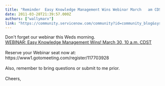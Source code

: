 ```yaml
---
title: "Reminder  Easy Knowledge Management Wins Webinar March   am CDST"
date: 2011-03-28T21:39:57.000Z
authors: ["wallymarx"]
link: "https://community.servicenow.com/community?id=community_blog&sys_id=365de629dbd0dbc01dcaf3231f961978"
---
```

<p>Don't forget our webinar this Weds morning. <br /><a title="nowledge_management_special_interest_group/blog/2011/3/17/1507" href="/groups/knowledge_management_special_interest_group/blog/2011/3/17/1507">WEBINAR: Easy Knowledge Management Wins! March 30, 10 a.m. CDST</a><br /><br />Reserve your Webinar seat now at:<br />https://www1.gotomeeting.com/register/117703928<br /><br />Also, remember to bring questions or submit to me prior. <br /><br />Cheers,</p>